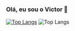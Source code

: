 ### Olá, eu sou o Victor 🫡

[![Top Langs](https://github-readme-stats.vercel.app/api/top-langs/?username=VitinhoOliveiraDev)](https://github.com/anuraghazra/github-readme-stats)
![Top Langs](https://github-readme-stats.vercel.app/api/top-langs/?username=VitinhoOliveiraDev&hide_progress=true)
